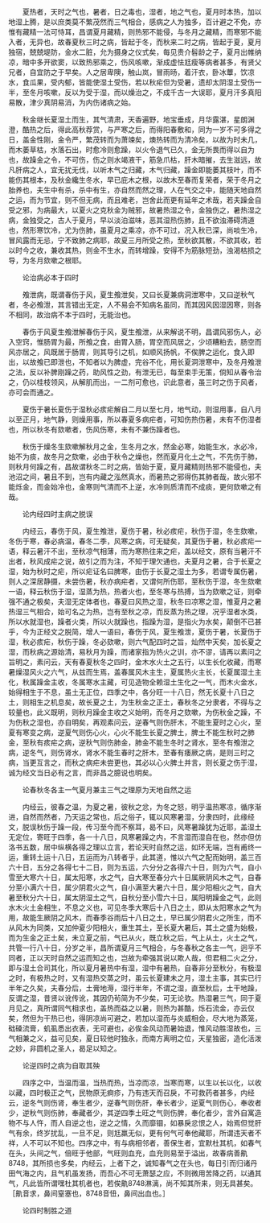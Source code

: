 <!-- { "loadSidebar": true } -->
　　夏热者，天时之气也，暑者，日之毒也，湿者，地之气也，夏月时本热，加以地湿上腾，是以庶类莫不繁茂然而三气相合，感病之人为独多，百计避之不免，亦惟有藏精一法可恃耳，昌谓夏月藏精，则热邪不能侵，与冬月之藏精，而寒邪不能入者，无异也，故春夏秋三时之病，皆起于冬，而秋来二时之病，皆起于夏，夏月独宿，兢兢堤防，金水二脏，允为摄身之仪式矣，每见贵介髫龄之子，夏月出帷纳凉，暗中多开欲窦，以致热邪乘之，伤风咳嗽，渐成虚怯尪瘦等病者甚多，有贤父兄者，自宜防之于早矣。人之居卑隩，触山岚，冒雨旸，着汗衣，卧冰蕈，饮凉水，食瓜果，受内郁，皆能使湿土受伤，若以秋疟但为受暑，遗却太阴湿土受伤一半，至冬月咳嗽，反以为受于湿，而以燥治之，不成千古一大误耶，夏月汗多真阳易散，津少真阴易消，为内伤诸病之始。

　　秋金继长夏湿土而生，其气清肃，天香遍野，地宝垂成，月华露湛，星朗渊澄，酷热之后，得此高秋荐赏，与严寒之后，而得阳春敷和，同为一岁不可多得之日，盖金性刚，金令严，繁茂转而为萧竦矣，燠热转而为清冷矣，以故为时未几，而木萎草枯，水落石出，时愈冷则愈躁，以火令退气已久，金无所畏而得以自为也，故躁金之令，不可伤，伤之则水竭液干，筋急爪枯，肝木暗摧，去生滋远，故凡肝病之人，宜无扰无伐，以听木气之归藏，木气归藏，躁金即能萎其枝叶，而不能伤其根本，及秋金纔生冬水，早已庇木之根，以故木至春而复荣者，荣于冬月之胎养也，夫生中有杀，杀中有生，亦自然而然之理，人在气交之中，能随天地自然之运，而为节宜，则不但无病，而且难老，岂舍此而更有延年之术哉，若夫躁金自受之邪，为病最大，以夏火之克秋金为贼邪，故暑热湿之令，金独伤之，暑热湿之病，金独受之，古人于夏月，早以淡泊滋味，恶其湿热伤肺，且不欲浊滞碍清道也，然形寒饮冷，尤为伤肺，虽夏月之乘凉，亦不可过，况入秋已深，尚啖生冷，冒风露而无忌，宁不致肺之病耶，故夏三月所受之热，至秋欲其散，不欲其收，若以时今之收，兼收其热，则金不生水，而转增躁，安得不为筋脉短劲，浊渴枯损之导，为冬月欬嗽之根耶。 

　　论治病必本于四时

　　飧泄病，既谓春伤于风，夏生飧泄矣，又曰长夏兼病洞泄寒中，又曰逆秋气者，冬必飧泄，其言错出无定，人不易会不知病名虽同，而其因风因湿因寒，则各不相同，故治病不本于四时，无能治也。

　　春伤于风夏生飧泄解春伤于风，夏生飧泄，从来解说不明，昌谓风邪伤人，必入空窍，惟肠胃为最，所飧之食，由胃入肠，胃空而风居之，少顷糟粕去，肠空而风亦居之，风既居于肠胃，则其导引之机，如顺风扬帆，不俟脾之运化，食入即出，以故飧已即泄也，不知者以为脾虚，完谷不化，用长夏洞泄寒中，及冬月飧泄之法，反以补脾刚躁之药，助风性之劲，有泄无已，每至束手无策，倘知从春令治之，仍以桂枝领风，从解肌而出，一二剂可愈也，识此意者，虽三时之伤于风者，亦可会而通之。

　　夏伤于暑长夏伤于湿秋必痎疟解自二月以至七月，地气动，则湿用事，自八月以至正月，地气静，则燥用事，所以春夏多病疟者，可知伤热伤暑，未有不伤湿者也，所以秋冬有欬嗽者，伤风伤寒，未有不兼伤躁者也。

　　秋伤于燥冬生欬嗽解秋月之金，生冬月之水，然金必寒，始能生水，水必冷，始不为痰，故冬月之欬嗽，必由于秋令之燥也，然而夏月化土之气，不先伤于肺，则秋月何躁之有，昌故谓秋冬二时之病，皆始于夏，夏月藏精则热邪不能侵也，夫池沼之间，暑且不到，岂有内藏之泓然真水，而暑热之邪得伤其肺者哉，故火邪不能烁金，而金始冷也，金寒则气清而不上逆，水冷则质清而不成痰，更何欬嗽之有哉。

　　论内经四时主病之脱误

　　内经云，春伤于风，夏生飧泄，夏伤于暑，秋必痎疟，秋伤于湿，冬生欬嗽，冬伤于寒，春必病温，春冬二季，风寒之病，可无疑矣，其夏伤于暑，秋必痎疟一语，释云暑汗不出，至秋凉气相薄，而为寒热往来之疟，盖以经文，原有当暑汗不出者，秋风成疟之说，故引之而为注，不知于理欠通也，夫夏月之暑，合于长夏之湿，始为秋时之疟，所以疟证名曰脾寒，由伤于长夏之湿土为多，若谓专属伤暑，则人之深居静摄，未尝伤暑，秋亦病疟者，又谓何所伤耶，至秋伤于湿，冬生欬嗽一语，释云秋伤于湿，湿蒸为热，热者火也，至冬寒与热搏，当为欬嗽之证，则牵强不通之极矣，夫湿无定体者也，春夏曰风热之湿，秋冬曰凉寒之湿，惟夏月之暑热湿三气相合，始可名之为热，岂有至秋之凉，而反蒸为热之理，况乎湿者水类，所以水就湿也，躁者火类，所以火就躁也，指躁为湿，是指火为水矣，颠倒不已甚乎，今为正经文之脱简，增人一语曰，春伤于风，夏生飧泄，夏伤于暑，长夏伤于湿，秋必痎疟，秋伤于躁，冬必欬嗽，则六气配四时之旨，灿然中天矣，加长夏之湿，而秋病之源始清，易秋月为躁，而诸家指为热火之训，亦不谬，请再以素问之旨明之，素问云，天有春夏秋冬之四时，金木水火土之五行，以生长化收藏，而寒暑燥湿风火之六气，从兹而生焉，盖春属风木主生，夏属热火主长，长夏属湿土主化，秋属躁金主收，冬属寒水主藏，可见造物全赖湿土生化之一气，而木火金水，始得相生于不息，虽土无正位，四季之中，各分旺一十八日，然无长夏十八日之土，则相生之机息矣，故长夏之土，为生秋金之正土，春秋冬之分隶者，不得与之较量也，此义既明，则秋月躁金主收之义始明，而冬月之欬嗽，为伤秋金之躁，不为伤秋之湿也，亦自明矣，再观素问云，逆春气则伤肝木，不能生夏时之心火，至夏有寒变之病，逆夏气则伤心火，心火不能生长夏之脾土，脾土不能生秋时之肺金，至秋有痎疟之病，逆秋气则伤肺金，肺金不能生冬时之肾水，至冬有飧泄之病，逆冬气，则伤肾水，肾水不能生春时之肝木，至春有痿厥之病，是则三时之病，当更互言之，而秋之病疟未尝更也，其必以心火脾土并言，则长夏之伤于湿，诚为经文当日必有之言，而非昌之臆说也明矣。

　　论春秋冬各主一气夏月兼主三气之理原为天地自然之运

　　内经云，彼春之温，为夏之暑，彼秋之忿，为冬之怒，明乎温热寒凉，循序渐进，自然而然者，乃天运之常也，后之俗子，辄以风寒暑湿，分隶四时，此缘经文，脱误秋伤于躁一段，传习至今而不察耳，曷不曰，风寒暑躁犹为近耶，盖湿土无定位，寄旺于四季，各一十八日，风寒暑躁之内，不言湿而湿自在也，然亦但仿洛书五数，居中纵横各得之理以立言，若论天时自然之运，如环无端，岂有甫终一运，重转土运十八日，五运而为八转者乎，此其道，惟以六气之配而始明，盖三百六十日，五分之各得七十二日，则为五运，六分分之各得六十日，则为六气，自小雪至大寒六十日，属太阳寒，水之气，自大寒至春分六十日属厥阴风木之气，自春分至小满六十日，属少阴君火之气，自小满至大暑六十日，属少阳相火之气，自大暑至秋分六十日，属太阴湿土之气，自秋分至小雪六十日，属阳明躁金之气，此则水木火土金相生，不息之义也，可见冬季大寒后十八日之土，即从太阳寒水之气为用，故能生厥阴之风木，而春季谷雨后十八日之土，早已属少阴君火之所生，而不从风木为同类，又加仲夏少阳相火，重生其土，至长夏大暑后，其土之盛为始极，而为生金之正土矣，未立夏之前，气已从火，既立秋之后，气上从土，火土之气，共管一行八十日，分岁之半，昌所谓夏月三气相合，与冬春秋之各主一气，迥乎不同者，正以天时自然之运而知之也，岂故为牵强其说以欺人哉，但君相二火之分，即与湿土合司其化，所以夏月暑热中有湿，湿中有暑热，自春非分至秋分，有极湿之时，有极热之时，又有湿热交蒸之时，虽云长夏建未之月，湿土主事，其实已行半年之久矣，夫春分后，土膏地溽，湿行半年，不谓之湿，直至秋后，土干地躁，反谓之湿，昔贤以讹传讹，其因仍茍简为不少矣，可无论欤。热湿暑三气，同于夏月见之，真所谓同气相求也，盖热而益之以暑，则热为甚酷，烁石流金，亦云仅矣，然但为干热已也，得阴凉尚可避之，若加以湿而与炎威相会，尽大地为蒸笼，础磉流膏，虮虱悉出衣表，无可避也，必俟金风动而暑始退，惟风动胜湿故也，三气相兼之义，益可见矣，夏日较他时独永，而南方离明之位，天星独密，造化活泼之妙，非圆机之圣人，曷足以知之。

　　论逆四时之病为自取其殃

　　四序之中，当温而温，当热而热，当凉而凉，当寒而寒，以生以长以化，以收以藏，四时极正之气，民物原无痾疹，乃有违天而召戾，不可救药者甚多，内经云，逆冬气则伤肾，奉生者少，逆春气则伤肝，奉长者少，逆夏气则伤心，奉收者少，逆秋气则伤肺，奉藏者少，其逆四季土旺之气则伤脾，奉化者少，言外自寓造物不与人忤，而人自逆之也，逆之之情，久而靡锢，如暴戾忿恨之人，始焉但觉肝气有余，终岁扰乱，一旦不足，则尪羸无似，更有何气可奉他藏耶，所谓违天者不祥，人不可以不知也。四序之中，有与病相邻者，善保生者，宜默杜其机，如春气在头，头间之气，倍旺于他部，气旺则血充，血充则易至于溢出，故春病善鼽8748，其所损也多矣，内经云，上者下之，诚知春气之在头也，每日引而归诸丹田气海之内，且气机虽发扬，而吾心不可无萧瑟之应，不则微用苦降之药，以通其气，凡此皆所谓嘿杜其机者也，若俟鼽8748淋漓，尚不知其所来，则无具甚矣。［鼽音求，鼻间窒塞也，8748音忸，鼻间出血也。］

　　论四时制胜之道

